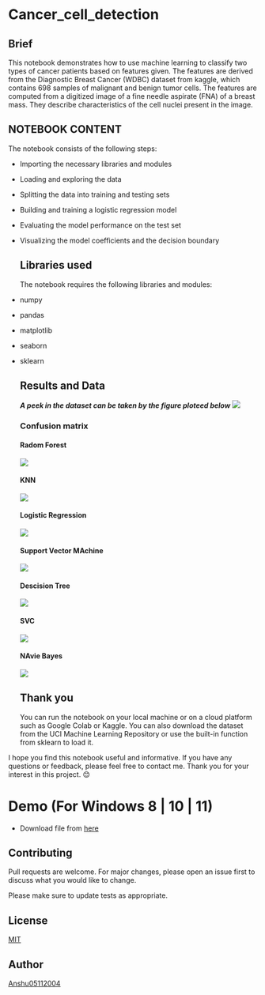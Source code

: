 # Cancer_cell_detection
## Brief
This notebook demonstrates how to use machine learning to classify two types of cancer patients based on features given. The features are derived from the  Diagnostic Breast Cancer (WDBC) dataset from kaggle, which contains 698 samples of malignant and benign tumor cells. The features are computed from a digitized image of a fine needle aspirate (FNA) of a breast mass. They describe characteristics of the cell nuclei present in the image.
## NOTEBOOK CONTENT
The notebook consists of the following steps:

* Importing the necessary libraries and modules
* Loading and exploring the data
* Splitting the data into training and testing sets
* Building and training a logistic regression model
* Evaluating the model performance on the test set
* Visualizing the model coefficients and the decision boundary
  ## Libraries used
  The notebook requires the following libraries and modules:

* numpy
* pandas
* matplotlib
* seaborn
* sklearn
  ## Results and Data
  ***A peek in the dataset can be taken by the figure ploteed  below***
  <img src="./output.png"></img>

  ### Confusion matrix
  #### Radom Forest
  <img src="./RFC.png"></img>
   #### KNN
  <img src="./KNN.png"></img>
   #### Logistic Regression
  <img src="./LR.png"></img>
   #### Support Vector MAchine
  <img src="./SVM.png"></img>
   #### Descision Tree
  <img src="./Descisi.png"></img>
   #### SVC
  <img src="./SVC.png"></img>
   #### NAvie Bayes
  <img src="./NAvieBAYed.png"></img>
  
  ## Thank you
  You can run the notebook on your local machine or on a cloud platform such as Google Colab or Kaggle. You can also download the dataset from the UCI Machine Learning Repository or use the built-in function from sklearn to load it.

I hope you find this notebook useful and informative. If you have any questions or feedback, please feel free to contact me. Thank you for your interest in this project. 😊
 # Demo (For Windows 8 | 10 | 11)
 * Download file from [here](https://github.com/Anshu05112004/Cancer_cell_detection/archive/refs/heads/main.zip)
  ## Contributing

Pull requests are welcome. For major changes, please open an issue first
to discuss what you would like to change.

Please make sure to update tests as appropriate.

## License

[MIT](https://choosealicense.com/licenses/mit/)
 
 ## Author
  
  [Anshu05112004](http://github.com/Anshu05112004)
